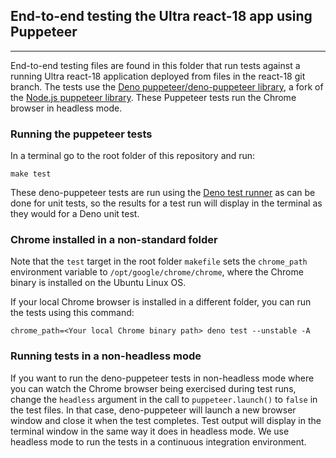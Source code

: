 ## End-to-end testing the Ultra react-18 app using Puppeteer
---

End-to-end testing files are found in this folder that run tests against a running Ultra react-18 application deployed from files in the react-18 git branch. The tests use the [Deno puppeteer/deno-puppeteer library](https://doc.deno.land/https://deno.land/x/puppeteer@9.0.2/mod.ts), a fork of the [Node.js puppeteer library](https://pptr.dev/). These Puppeteer tests run the Chrome browser in headless mode.

### Running the puppeteer tests

In a terminal go to the root folder of this repository and run:
 ```
 make test
 ```

These deno-puppeteer tests are run using the [Deno test runner](https://deno.land/manual/testing) as can be done for unit tests, so the results for a test run will display in the terminal as they would for a Deno unit test.

### Chrome installed in a non-standard folder

Note that the `test` target in the root folder `makefile` sets the `chrome_path` environment variable to `/opt/google/chrome/chrome`, where the Chrome binary is installed on the Ubuntu Linux OS.

If your local Chrome browser is installed in a different folder, you can run the tests using this command:
```
chrome_path=<Your local Chrome binary path> deno test --unstable -A
```

### Running tests in a non-headless mode

If you want to run the deno-puppeteer tests in non-headless mode where you can watch the Chrome browser being exercised during test runs, change the `headless` argument in the call to `puppeteer.launch()` to `false` in the test files. In that case, deno-puppeteer will launch a new browser window and close it when the test completes. Test output will display in the terminal window in the same way it does in headless mode. We use headless mode to run the tests in a continuous integration environment.
